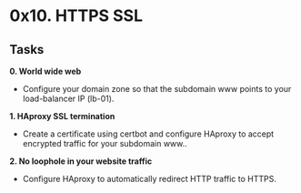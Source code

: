 # 0x10. HTTPS SSL

## Tasks

**0. World wide web**
* Configure your domain zone so that the subdomain www points to your load-balancer IP (lb-01).

**1. HAproxy SSL termination**
* Create a certificate using certbot and configure HAproxy to accept encrypted traffic for your subdomain www..

**2. No loophole in your website traffic**
* Configure HAproxy to automatically redirect HTTP traffic to HTTPS.